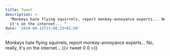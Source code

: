 ```yaml
---
title: Tweet
description: >-
  "Monkeys hate flying squirrels, report monkey-annoyance experts... No, really,
  it's on the internet... "
date: '2010-08-12T13:08:25+01:00'
---
```

Monkeys hate flying squirrels, report monkey-annoyance experts... No, really, it's on the internet... 
      {{< tweet 0 0 >}}
    

